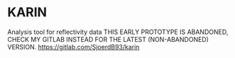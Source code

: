 # KARIN
Analysis tool for reflectivity data
THIS EARLY PROTOTYPE IS ABANDONED, CHECK MY GITLAB INSTEAD FOR THE LATEST (NON-ABANDONED) VERSION.
https://gitlab.com/SjoerdB93/karin
